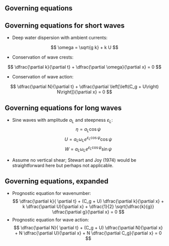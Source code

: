 <section>

# Governing equations
</section>


<section>

## Governing equations for short waves

* Deep water dispersion with ambient currents:

$$
\omega = \sqrt{g k} + k U
$$

* Conservation of wave crests:

$$
\dfrac{\partial k}{\partial t} + \dfrac{\partial \omega}{\partial x} = 0
$$

* Conservation of wave action:

$$
\dfrac{\partial N}{\partial t} + \dfrac{\partial \left[\left(C_g + U\right) N\right]}{\partial x} = 0
$$
</section>


<section>

## Governing equations for long waves

* Sine waves with amplitude $a_L$ and steepness $\varepsilon_L$:
$$
\eta = a_L \cos\psi
$$
$$
U = a_L \omega_L e^{\varepsilon_L \cos\psi} \cos\psi
$$
$$
W = a_L \omega_L e^{\varepsilon_L \cos\psi} \sin\psi
$$

* Assume no vertical shear; Stewart and Joy (1974) would be straightforward here
  but perhaps not applicable.
</section>


<section>

## Governing equations, expanded

* Prognostic equation for wavenumber:
$$
\dfrac{\partial k}{ \partial t} +
(C_g + U) \dfrac{\partial k}{\partial x} +
k \dfrac{\partial U}{\partial x} +
\dfrac{1}{2} \sqrt{\dfrac{k}{g}} \dfrac{\partial g}{\partial x} =
0
$$
* Prognostic equation for wave action:
$$
\dfrac{\partial N}{ \partial t} +
(C_g + U) \dfrac{\partial N}{\partial x} +
N \dfrac{\partial U}{\partial x} +
N \dfrac{\partial C_g}{\partial x} =
0
$$
</section>